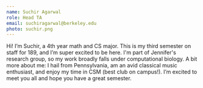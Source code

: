```yaml
---
name: Suchir Agarwal
role: Head TA
email: suchiragarwal@berkeley.edu
photo: suchir.png
---
```


Hi! I’m Suchir, a 4th year math and CS major. This is my third semester on staff for 189, and I’m super excited to be here. I'm part of Jennifer's research group, so my work broadly falls under computational biology. A bit more about me: I hail from Pennsylvania, am an avid classical music enthusiast, and enjoy my time in CSM (best club on campus!). I’m excited to meet you all and hope you have a great semester.